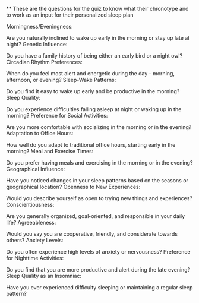 ** These are the questions for the quiz to know what their chronotype and to work as an input for their personalized sleep plan

Morningness/Eveningness:

Are you naturally inclined to wake up early in the morning or stay up late at night?
Genetic Influence:

Do you have a family history of being either an early bird or a night owl?
Circadian Rhythm Preferences:

When do you feel most alert and energetic during the day - morning, afternoon, or evening?
Sleep-Wake Patterns:

Do you find it easy to wake up early and be productive in the morning?
Sleep Quality:

Do you experience difficulties falling asleep at night or waking up in the morning?
Preference for Social Activities:

Are you more comfortable with socializing in the morning or in the evening?
Adaptation to Office Hours:

How well do you adapt to traditional office hours, starting early in the morning?
Meal and Exercise Times:

Do you prefer having meals and exercising in the morning or in the evening?
Geographical Influence:

Have you noticed changes in your sleep patterns based on the seasons or geographical location?
Openness to New Experiences:

Would you describe yourself as open to trying new things and experiences?
Conscientiousness:

Are you generally organized, goal-oriented, and responsible in your daily life?
Agreeableness:

Would you say you are cooperative, friendly, and considerate towards others?
Anxiety Levels:

Do you often experience high levels of anxiety or nervousness?
Preference for Nighttime Activities:

Do you find that you are more productive and alert during the late evening?
Sleep Quality as an Insomniac:

Have you ever experienced difficulty sleeping or maintaining a regular sleep pattern?